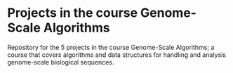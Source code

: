 # Projects in the course Genome-Scale Algorithms

Repository for the 5 projects in the course Genome-Scale Algorithms; a course that covers algorithms and data structures for handling and analysis genome-scale biological sequences.
